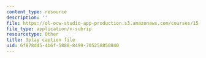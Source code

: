 ```yaml
---
content_type: resource
description: ''
file: https://ol-ocw-studio-app-production.s3.amazonaws.com/courses/15-071-the-analytics-edge-spring-2017/6f878d454b6f58888499705258850840_WacNWdXhvVM.vtt
file_type: application/x-subrip
resourcetype: Other
title: 3play caption file
uid: 6f878d45-4b6f-5888-8499-705258850840
---
```

